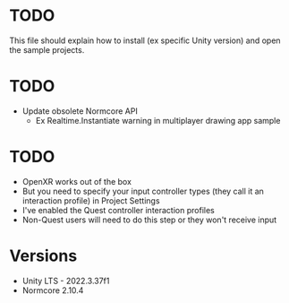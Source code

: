 # TODO
This file should explain how to install (ex specific Unity version) and open the sample projects.

# TODO
* Update obsolete Normcore API
	* Ex Realtime.Instantiate warning in multiplayer drawing app sample

# TODO
* OpenXR works out of the box
* But you need to specify your input controller types (they call it an interaction profile) in Project Settings
* I've enabled the Quest controller interaction profiles
* Non-Quest users will need to do this step or they won't receive input

# Versions
* Unity LTS - 2022.3.37f1
* Normcore 2.10.4
